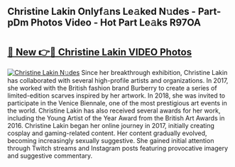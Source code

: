 ## Christine Lakin Onlyf𝚊ns Le𝚊ked N𝚞des - Part-pDm Photos Video - Hot Part Le𝚊ks R97OA

# <h2><a href="http://ab18522.deff.icu/?id=Christine+Lakin">🔗 New 👉🔴 Christine Lakin VIDEO Photos</a></h2>

[![Christine Lakin N𝚞des](https://i.imgur.com/rIISA9y.gif)](http://ab18522.deff.icu/?id=Christine+Lakin)
Since her breakthrough exhibition, Christine Lakin has collaborated with several high-profile artists and organizations. In 2017, she worked with the British fashion brand Burberry to create a series of limited-edition scarves inspired by her artwork. In 2018, she was invited to participate in the Venice Biennale, one of the most prestigious art events in the world. Christine Lakin has also received several awards for her work, including the Young Artist of the Year Award from the British Art Awards in 2016. Christine Lakin began her online journey in 2017, initially creating cosplay and gaming-related content. Her content gradually evolved, becoming increasingly sexually suggestive. She gained initial attention through Twitch streams and Instagram posts featuring provocative imagery and suggestive commentary.
